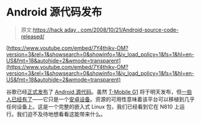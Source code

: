 # Android 源代码发布

> 原文:[https://hack aday . com/2008/10/21/Android-source-code-released/](https://hackaday.com/2008/10/21/android-source-code-released/)

[https://www.youtube.com/embed/7Y4thikv-OM?version=3&rel=1&showsearch=0&showinfo=1&iv_load_policy=1&fs=1&hl=en-US&fmt=18&autohide=2&wmode=transparent](https://www.youtube.com/embed/7Y4thikv-OM?version=3&rel=1&showsearch=0&showinfo=1&iv_load_policy=1&fs=1&hl=en-US&fmt=18&autohide=2&wmode=transparent)

谷歌已经[正式发布](http://source.android.com/posts/opensource "Android is now available as open source (Android Open Source Project)")了 [Android 源代码](http://source.android.com/ "Welcome (Android Open Source Project)")。虽然 [T-Mobile G1](http://www.mahalo.com/T_Mobile_G1) 将于明天发布，但[一些人已经有了](http://www.engadget.com/2008/10/20/retail-t-mobile-g1s-showing-up-in-loving-customers-hands/ "Retail T-Mobile G1s showing up in loving customers' hands - Engadget")——它只是一个[安卓设备](http://www.mahalo.com/Android "Android - Mahalo")。资源的可用性意味着该平台可以移植到几乎任何设备上。这是一个完整的嵌入式 Linux 包，我们已经看到它在 N810 上运行。我们迫不及待地想看看这能带来什么。